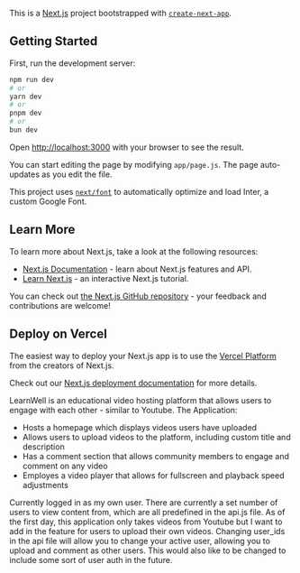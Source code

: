 This is a [Next.js](https://nextjs.org/) project bootstrapped with [`create-next-app`](https://github.com/vercel/next.js/tree/canary/packages/create-next-app).

## Getting Started

First, run the development server:

```bash
npm run dev
# or
yarn dev
# or
pnpm dev
# or
bun dev
```

Open [http://localhost:3000](http://localhost:3000) with your browser to see the result.

You can start editing the page by modifying `app/page.js`. The page auto-updates as you edit the file.

This project uses [`next/font`](https://nextjs.org/docs/basic-features/font-optimization) to automatically optimize and load Inter, a custom Google Font.

## Learn More

To learn more about Next.js, take a look at the following resources:

- [Next.js Documentation](https://nextjs.org/docs) - learn about Next.js features and API.
- [Learn Next.js](https://nextjs.org/learn) - an interactive Next.js tutorial.

You can check out [the Next.js GitHub repository](https://github.com/vercel/next.js/) - your feedback and contributions are welcome!

## Deploy on Vercel

The easiest way to deploy your Next.js app is to use the [Vercel Platform](https://vercel.com/new?utm_medium=default-template&filter=next.js&utm_source=create-next-app&utm_campaign=create-next-app-readme) from the creators of Next.js.

Check out our [Next.js deployment documentation](https://nextjs.org/docs/deployment) for more details.

LearnWell is an educational video hosting platform that allows users to engage with each other - similar to Youtube. 
The Application:
- Hosts a homepage which displays videos users have uploaded
- Allows users to upload videos to the platform, including custom title and description
- Has a comment section that allows community members to engage and comment on any video
- Employes a video player that allows for fullscreen and playback speed adjustments

Currently logged in as my own user. There are currently a set number of users to view content from, which are all predefined in the api.js file. As of the first day, this application only takes videos from Youtube but I want to add in the feature for users to upload their own videos. Changing user_ids in the api file will allow you to change your active user, allowing you to upload and comment as other users. This would also like to be changed to include some sort of user auth in the future.
